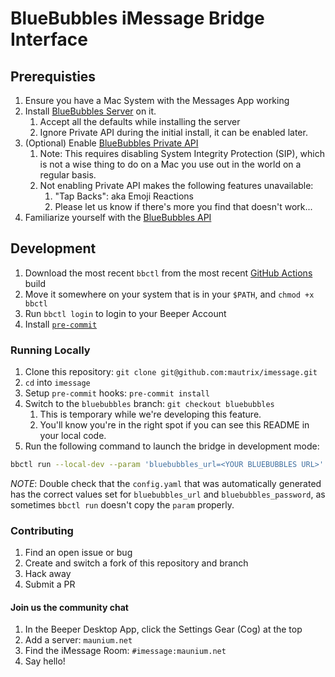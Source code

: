 # BlueBubbles iMessage Bridge Interface

## Prerequisties

1. Ensure you have a Mac System with the Messages App working
1. Install [BlueBubbles Server](https://bluebubbles.app/downloads/server/) on it.
   1. Accept all the defaults while installing the server
   1. Ignore Private API during the initial install, it can be enabled later.
1. (Optional) Enable [BlueBubbles Private API](https://docs.bluebubbles.app/private-api/installation)
   1. Note: This requires disabling System Integrity Protection (SIP), which is not a wise thing to do on a Mac you use out in the world on a regular basis.
   1. Not enabling Private API makes the following features unavailable:
      1. "Tap Backs": aka Emoji Reactions
      1. Please let us know if there's more you find that doesn't work...
1. Familiarize yourself with the [BlueBubbles API](https://documenter.getpostman.com/view/765844/UV5RnfwM#4e5fd735-bd88-41c1-bc8f-96394b91f5e6)

## Development

<!-- TODO: This experience could be greatly improved -->

1. Download the most recent `bbctl` from the most recent [GitHub Actions](https://github.com/beeper/bridge-manager/actions) build
1. Move it somewhere on your system that is in your `$PATH`, and `chmod +x bbctl`
1. Run `bbctl login` to login to your Beeper Account
1. Install [`pre-commit`](https://pre-commit.com/#install)

### Running Locally

1. Clone this repository: `git clone git@github.com:mautrix/imessage.git`
1. `cd` into `imessage`
1. Setup `pre-commit` hooks: `pre-commit install`
1. Switch to the `bluebubbles` branch: `git checkout bluebubbles`
   1. This is temporary while we're developing this feature.
   1. You'll know you're in the right spot if you can see this README in your local code.
1. Run the following command to launch the bridge in development mode:

```bash
bbctl run --local-dev --param 'bluebubbles_url=<YOUR BLUEBUBBLES URL>' --param 'bluebubbles_password=<YOUR BLUEBUBBLES PASSWORD>' --param 'imessage_platform=bluebubbles' sh-imessage
```

_NOTE_: Double check that the `config.yaml` that was automatically generated has the correct values set for `bluebubbles_url` and `bluebubbles_password`, as sometimes `bbctl run` doesn't copy the `param` properly.

### Contributing

1. Find an open issue or bug
1. Create and switch a fork of this repository and branch
1. Hack away
1. Submit a PR

#### Join us the community chat

1. In the Beeper Desktop App, click the Settings Gear (Cog) at the top
1. Add a server: `maunium.net`
1. Find the iMessage Room: `#imessage:maunium.net`
1. Say hello!

